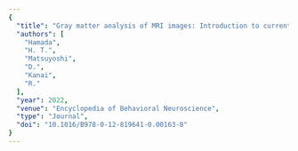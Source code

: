 ```yaml
---
{
  "title": "Gray matter analysis of MRI images: Introduction to current research practice",
  "authors": [
    "Hamada",
    "H. T.",
    "Matsuyoshi",
    "D.",
    "Kanai",
    "R."
  ],
  "year": 2022,
  "venue": "Encyclopedia of Behavioral Neuroscience",
  "type": "Journal",
  "doi": "10.1016/B978-0-12-819641-0.00163-8"
}
---
```


